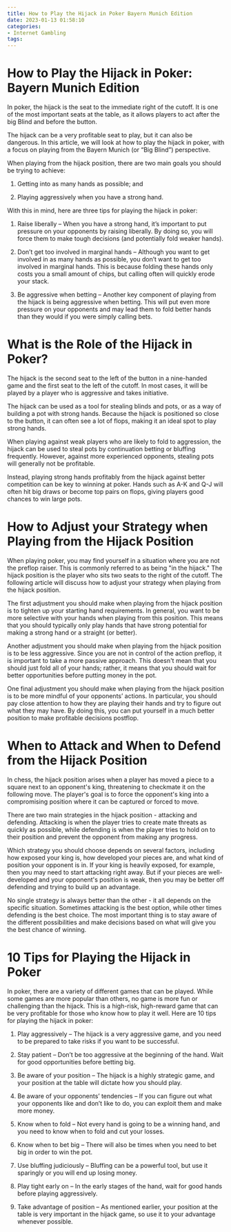 ```yaml
---
title: How to Play the Hijack in Poker Bayern Munich Edition
date: 2023-01-13 01:58:10
categories:
- Internet Gambling
tags:
---
```



#  How to Play the Hijack in Poker: Bayern Munich Edition

In poker, the hijack is the seat to the immediate right of the cutoff. It is one of the most important seats at the table, as it allows players to act after the big Blind and before the button.

The hijack can be a very profitable seat to play, but it can also be dangerous. In this article, we will look at how to play the hijack in poker, with a focus on playing from the Bayern Munich (or “Big Blind”) perspective.

When playing from the hijack position, there are two main goals you should be trying to achieve:

1) Getting into as many hands as possible; and

2) Playing aggressively when you have a strong hand.

With this in mind, here are three tips for playing the hijack in poker:

1) Raise liberally – When you have a strong hand, it’s important to put pressure on your opponents by raising liberally. By doing so, you will force them to make tough decisions (and potentially fold weaker hands).

2) Don’t get too involved in marginal hands – Although you want to get involved in as many hands as possible, you don’t want to get too involved in marginal hands. This is because folding these hands only costs you a small amount of chips, but calling often will quickly erode your stack.

3) Be aggressive when betting – Another key component of playing from the hijack is being aggressive when betting. This will put even more pressure on your opponents and may lead them to fold better hands than they would if you were simply calling bets.

#  What is the Role of the Hijack in Poker?

The hijack is the second seat to the left of the button in a nine-handed game and the first seat to the left of the cutoff. In most cases, it will be played by a player who is aggressive and takes initiative.

The hijack can be used as a tool for stealing blinds and pots, or as a way of building a pot with strong hands. Because the hijack is positioned so close to the button, it can often see a lot of flops, making it an ideal spot to play strong hands.

When playing against weak players who are likely to fold to aggression, the hijack can be used to steal pots by continuation betting or bluffing frequently. However, against more experienced opponents, stealing pots will generally not be profitable.

Instead, playing strong hands profitably from the hijack against better competition can be key to winning at poker. Hands such as A-K and Q-J will often hit big draws or become top pairs on flops, giving players good chances to win large pots.

#  How to Adjust your Strategy when Playing from the Hijack Position 

When playing poker, you may find yourself in a situation where you are not the preflop raiser. This is commonly referred to as being "in the hijack." The hijack position is the player who sits two seats to the right of the cutoff. The following article will discuss how to adjust your strategy when playing from the hijack position.

The first adjustment you should make when playing from the hijack position is to tighten up your starting hand requirements. In general, you want to be more selective with your hands when playing from this position. This means that you should typically only play hands that have strong potential for making a strong hand or a straight (or better). 

Another adjustment you should make when playing from the hijack position is to be less aggressive. Since you are not in control of the action preflop, it is important to take a more passive approach. This doesn't mean that you should just fold all of your hands; rather, it means that you should wait for better opportunities before putting money in the pot. 

One final adjustment you should make when playing from the hijack position is to be more mindful of your opponents’ actions. In particular, you should pay close attention to how they are playing their hands and try to figure out what they may have. By doing this, you can put yourself in a much better position to make profitable decisions postflop.

#  When to Attack and When to Defend from the Hijack Position

In chess, the hijack position arises when a player has moved a piece to a square next to an opponent's king, threatening to checkmate it on the following move. The player's goal is to force the opponent's king into a compromising position where it can be captured or forced to move.

There are two main strategies in the hijack position - attacking and defending. Attacking is when the player tries to create mate threats as quickly as possible, while defending is when the player tries to hold on to their position and prevent the opponent from making any progress.

Which strategy you should choose depends on several factors, including how exposed your king is, how developed your pieces are, and what kind of position your opponent is in. If your king is heavily exposed, for example, then you may need to start attacking right away. But if your pieces are well-developed and your opponent's position is weak, then you may be better off defending and trying to build up an advantage.

No single strategy is always better than the other - it all depends on the specific situation. Sometimes attacking is the best option, while other times defending is the best choice. The most important thing is to stay aware of the different possibilities and make decisions based on what will give you the best chance of winning.

#  10 Tips for Playing the Hijack in Poker

In poker, there are a variety of different games that can be played. While some games are more popular than others, no game is more fun or challenging than the hijack. This is a high-risk, high-reward game that can be very profitable for those who know how to play it well. Here are 10 tips for playing the hijack in poker:

1. Play aggressively – The hijack is a very aggressive game, and you need to be prepared to take risks if you want to be successful.

2. Stay patient – Don’t be too aggressive at the beginning of the hand. Wait for good opportunities before betting big.

3. Be aware of your position – The hijack is a highly strategic game, and your position at the table will dictate how you should play.

4. Be aware of your opponents’ tendencies – If you can figure out what your opponents like and don’t like to do, you can exploit them and make more money.

5. Know when to fold – Not every hand is going to be a winning hand, and you need to know when to fold and cut your losses.

6. Know when to bet big – There will also be times when you need to bet big in order to win the pot.

7. Use bluffing judiciously – Bluffing can be a powerful tool, but use it sparingly or you will end up losing money.

8. Play tight early on – In the early stages of the hand, wait for good hands before playing aggressively.

9. Take advantage of position – As mentioned earlier, your position at the table is very important in the hijack game, so use it to your advantage whenever possible.